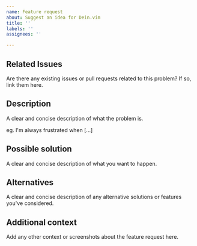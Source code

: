 ```yaml
---
name: Feature request
about: Suggest an idea for Dein.vim
title: ''
labels: ''
assignees: ''

---
```


## Related Issues

Are there any existing issues or pull requests related to this problem? If so, link them here.

## Description
 
A clear and concise description of what the problem is. 

eg. I'm always frustrated when [...]

## Possible solution

A clear and concise description of what you want to happen.

## Alternatives

A clear and concise description of any alternative solutions or features you've considered.

## Additional context

Add any other context or screenshots about the feature request here.
